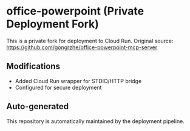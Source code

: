 # office-powerpoint (Private Deployment Fork)

This is a private fork for deployment to Cloud Run.
Original source: https://github.com/gongrzhe/office-powerpoint-mcp-server

## Modifications
- Added Cloud Run wrapper for STDIO/HTTP bridge
- Configured for secure deployment

## Auto-generated
This repository is automatically maintained by the deployment pipeline.
